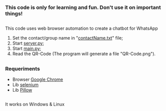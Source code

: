 ### This code is only for learning and fun. Don't use it on important things!
##
This code uses web browser automation to create a chatbot for WhatsApp

1. Set the contact/group name in "[contactName.txt](contactName.txt)" file;
0. Start [server.py](server.py);
0. Start [main.py](main.py);
0. Read the QR-Code (The program will generate a file "QR-Code.png").
##
### Requeriments

- Browser [Google Chrome](https://www.google.com/intl/en-US/chrome/)
- Lib [selenium](https://www.seleniumhq.org/)
- Lib [Pillow](https://pypi.org/project/Pillow/)
##
It works on Windows & Linux
